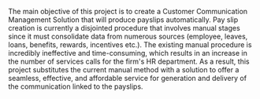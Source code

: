 The main objective of this project is to create a Customer Communication Management Solution that will produce payslips automatically. Pay slip creation is currently a disjointed procedure that involves manual stages since it must consolidate data from numerous sources (employee, leaves, loans, benefits, rewards, incentives etc.). The existing manual procedure is incredibly ineffective and time-consuming, which results in an increase in the number of services calls for the firm's HR department. As a result, this project substitutes the current manual method with a solution to offer a seamless, effective, and affordable service for generation and delivery of the communication linked to the payslips.
